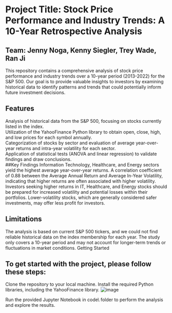 # Project Title: Stock Price Performance and Industry Trends: A 10-Year Retrospective Analysis

## Team: Jenny Noga, Kenny Siegler, Trey Wade, Ran Ji

This repository contains a comprehensive analysis of stock price performance and industry trends over a 10-year period (2013-2022) for the S&P 500. Our goal is to provide valuable insights to investors by examining historical data to identify patterns and trends that could potentially inform future investment decisions.

## Features
Analysis of historical data from the S&P 500, focusing on stocks currently listed in the index.  
Utilization of the YahooFinance Python library to obtain open, close, high, and low prices for each symbol annually.  
Categorization of stocks by sector and evaluation of average year-over-year returns and intra-year volatility for each sector.  
Application of statistical tests (ANOVA and linear regression) to validate findings and draw conclusions.  
##Key Findings
Information Technology, Healthcare, and Energy sectors yield the highest average year-over-year returns.
A correlation coefficient of 0.88 between the Average Annual Return and Average In-Year Volatility, indicating that higher returns are often associated with higher volatility.
Investors seeking higher returns in IT, Healthcare, and Energy stocks should be prepared for increased volatility and potential losses within their portfolios.
Lower-volatility stocks, which are generally considered safer investments, may offer less profit for investors.

## Limitations
The analysis is based on current S&P 500 tickers, and we could not find reliable historical data on the index membership for each year.
The study only covers a 10-year period and may not account for longer-term trends or fluctuations in market conditions.
Getting Started

## To get started with the project, please follow these steps:

Clone the repository to your local machine.
Install the required Python libraries, including the YahooFinance library.
![image](https://user-images.githubusercontent.com/123340434/236364675-97f36dfb-69f6-467a-8a45-82f88405396f.png)

Run the provided Jupyter Notebook in code\ folder to perform the analysis and explore the results.

